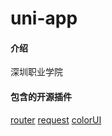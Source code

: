 # uni-app

#### 介绍
深圳职业学院
#### 包含的开源插件

[router](https://github.com/yxk0909/uni-router-interceptor)
[request](https://ext.dcloud.net.cn/plugin?id=6210)
[colorUI](https://github.com/weilanwl/ColorUI)
